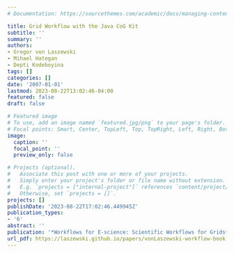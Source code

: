 ```yaml
---
# Documentation: https://sourcethemes.com/academic/docs/managing-content/

title: Grid Workflow with the Java CoG Kit
subtitle: ''
summary: ''
authors:
- Gregor von Laszewski
- Mihael Hategan
- Depti Kodeboyina
tags: []
categories: []
date: '2007-01-01'
lastmod: 2023-08-22T13:02:46-04:00
featured: false
draft: false

# Featured image
# To use, add an image named `featured.jpg/png` to your page's folder.
# Focal points: Smart, Center, TopLeft, Top, TopRight, Left, Right, BottomLeft, Bottom, BottomRight.
image:
  caption: ''
  focal_point: ''
  preview_only: false

# Projects (optional).
#   Associate this post with one or more of your projects.
#   Simply enter your project's folder or file name without extension.
#   E.g. `projects = ["internal-project"]` references `content/project/deep-learning/index.md`.
#   Otherwise, set `projects = []`.
projects: []
publishDate: '2023-08-22T17:02:46.449945Z'
publication_types:
- '6'
abstract: ''
publication: '*Workflows for E-science: Scientific Workflows for Grids*'
url_pdf: https://laszewski.github.io/papers/vonLaszewski-workflow-book.pdf
---
```

